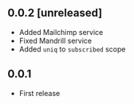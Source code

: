 ## 0.0.2 [unreleased]

- Added Mailchimp service
- Fixed Mandrill service
- Added `uniq` to `subscribed` scope

## 0.0.1

- First release
